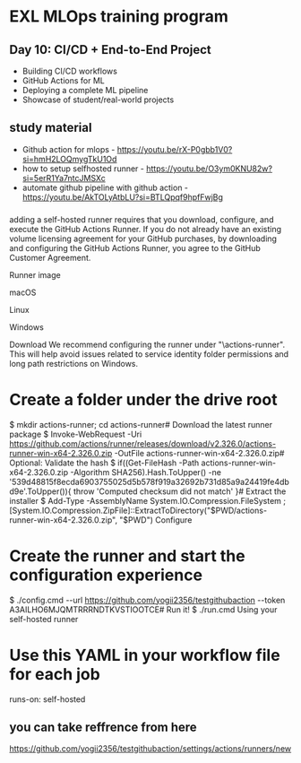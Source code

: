 # EXL MLOps training program

## Day 10: CI/CD + End-to-End Project
 - Building CI/CD workflows
 - GitHub Actions for ML
 - Deploying a complete ML pipeline
 - Showcase of student/real-world projects

 ## study material
 - Github action for mlops - https://youtu.be/rX-P0gbb1V0?si=hmH2LOQmygTkU1Od
 - how to setup selfhosted runner - https://youtu.be/O3ym0KNU82w?si=5erR1Ya7ntcJMSXc
 - automate github pipeline with github action - https://youtu.be/AkTOLyAtbLU?si=BTLQpqf9hpfFwjBg




### ######################################################################################################################

adding a self-hosted runner requires that you download, configure, and execute the GitHub Actions Runner. If you do not already have an existing volume licensing agreement for your GitHub purchases, by downloading and configuring the GitHub Actions Runner, you agree to the GitHub Customer Agreement.

Runner image

macOS

Linux

Windows

Download
We recommend configuring the runner under "\actions-runner". This will help avoid issues related to service identity folder permissions and long path restrictions on Windows.

# Create a folder under the drive root
$ mkdir actions-runner; cd actions-runner# Download the latest runner package
$ Invoke-WebRequest -Uri https://github.com/actions/runner/releases/download/v2.326.0/actions-runner-win-x64-2.326.0.zip -OutFile actions-runner-win-x64-2.326.0.zip# Optional: Validate the hash
$ if((Get-FileHash -Path actions-runner-win-x64-2.326.0.zip -Algorithm SHA256).Hash.ToUpper() -ne '539d48815f8ecda6903755025d5b578f919a32692b731d85a9a24419fe4dbd9e'.ToUpper()){ throw 'Computed checksum did not match' }# Extract the installer
$ Add-Type -AssemblyName System.IO.Compression.FileSystem ; [System.IO.Compression.ZipFile]::ExtractToDirectory("$PWD/actions-runner-win-x64-2.326.0.zip", "$PWD")
Configure
# Create the runner and start the configuration experience
$ ./config.cmd --url https://github.com/yogii2356/testgithubaction --token A3AILHO6MJQMTRRRNDTKVSTIOOTCE# Run it!
$ ./run.cmd
Using your self-hosted runner
# Use this YAML in your workflow file for each job
runs-on: self-hosted



## you can take reffrence from here 

https://github.com/yogii2356/testgithubaction/settings/actions/runners/new